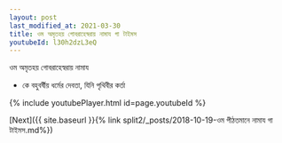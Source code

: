 ```yaml
---
layout: post
last_modified_at: 2021-03-30
title: ওম অমৃতহয় গোবরাহেস্বরায় নামায গা টাইমস
youtubeId: l30h2dzL3eQ
---
```

 
 
 ওম অমৃতহয় গোবরাহেস্বরায় নামায  
 
 -  কে বহুবর্ষীয় ধর্মের দেবতা, যিনি পৃথিবীর কর্তা 
 
  
 
  
 
 
 
 
 
 


{% include youtubePlayer.html id=page.youtubeId %}
 
[Next]({{ site.baseurl }}{% link  split2/_posts/2018-10-19-ওম পীঠতমানে নামায গা টাইমস.md%})
 
